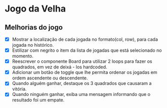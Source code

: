 # Jogo da Velha
## Melhorias do jogo

- [x] Mostrar a localização de cada jogada no formato(col, row), para cada jogada no histórico.
- [x] Estilizar com negrito o item da lista de jogadas que está selecionado no momento.
- [x] Reescrever o componente Board para utilizar 2 loops para fazer os quadrados, em vez de deixá - los hardcoded.
- [x] Adicionar um botão de toggle que lhe permita ordenar os jogadas em ordem ascendente ou descendente.
- [x] Quando alguém ganhar, destaque os 3 quadrados que causaram a vitória.
- [x] Quando ninguém ganhar, exiba uma mensagem informando que o resultado foi um empate.